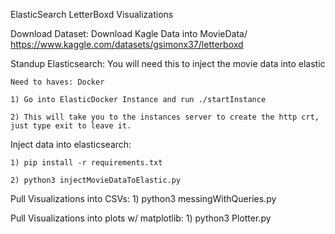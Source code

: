ElasticSearch LetterBoxd Visualizations

Download Dataset:
	Download Kagle Data into MovieData/
	https://www.kaggle.com/datasets/gsimonx37/letterboxd

Standup Elasticsearch:
	You will need this to inject the movie data into elastic 


	Need to haves: Docker

	1) Go into ElasticDocker Instance and run ./startInstance

	2) This will take you to the instances server to create the http crt, just type exit to leave it.
	
	
	
	
Inject data into elasticsearch:

	1) pip install -r requirements.txt
	
	2) python3 injectMovieDataToElastic.py
	

Pull Visualizations into CSVs:
	1) python3 messingWithQueries.py
	
Pull Visualizations into plots w/ matplotlib:
	1) python3 Plotter.py 



